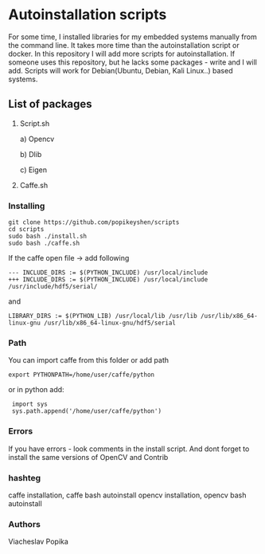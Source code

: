 # Autoinstallation scripts

For some time, I installed libraries for my embedded systems manually from the command line. It takes more time than the autoinstallation script or docker. In this repository I will add more scripts for autoinstallation. If someone uses this repository, but he lacks some packages - write and I will add. Scripts will work for Debian(Ubuntu, Debian, Kali Linux..) based systems.

## List of packages

1. Script.sh

   a) Opencv

   b) Dlib

   c) Eigen

2. Caffe.sh

### Installing


```
git clone https://github.com/popikeyshen/scripts
cd scripts
sudo bash ./install.sh
sudo bash ./caffe.sh
```
If the caffe open file -> add following 
```
--- INCLUDE_DIRS := $(PYTHON_INCLUDE) /usr/local/include
+++ INCLUDE_DIRS := $(PYTHON_INCLUDE) /usr/local/include /usr/include/hdf5/serial/
```
and 
```
LIBRARY_DIRS := $(PYTHON_LIB) /usr/local/lib /usr/lib /usr/lib/x86_64-linux-gnu /usr/lib/x86_64-linux-gnu/hdf5/serial
```
### Path

 You can import caffe from this folder or add path
 
```
export PYTHONPATH=/home/user/caffe/python

```
 or in python add:
 
```
 import sys
 sys.path.append('/home/user/caffe/python')

```

### Errors

If you have errors - look comments in the install script. And dont forget to install the same versions of OpenCV and Contrib

### hashteg 
caffe installation, caffe bash autoinstall
opencv installation, opencv bash autoinstall

### Authors

Viacheslav Popika
